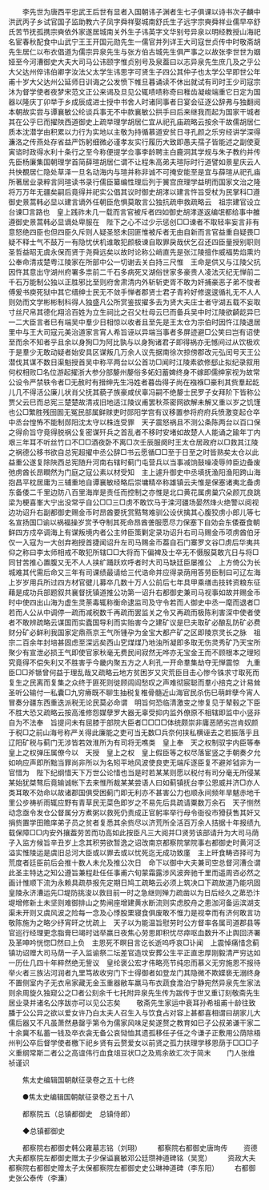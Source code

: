 <!-- { "loadSidebar": true } -->
　　李先世为唐西平忠武王后世有显者入国朝讳子渊者生七子俱课以诗书次子麟中洪武丙子乡试官国子监助教六子凤字舜祥娶城南舒氏生子远字宗奭舜祥业儒早卒舒氏苦节抚孤携宗奭依外家遂居城南关外生子讳英字文华别号异泉以明经教授山海祀名宦春秋配食中山武宁王王开国元勋先生一儒官并列详王大司寇世贞传中时敬斋胡先生居仁以布衣倡道为儒宗异泉先生与张方伯古城先生俱严事之以故张李世世为姻娅至今河漕御史大夫大司马公讳颐字惟贞别号及泉葢曰以志异泉先生庶几及之乎公大父达州倅讳伯卿字汝法父太学生讳思字可贤生子四公其仲子也太学公早即世公年甫十岁大父达州公延师日训诲之公发愤下帷旦暮诵读不休出就试有司时王少司寇宗沐为督学使者夜梦宋范文正公来谒及旦见公辄啧啧称奇曰稚齿凝峻端重它日定为国器以隆庆丁卯举于乡成辰成进士授中书舍人时诸同事者日宴会征逐公辞弗与独翻阅本朝故实尝与谭襄敏公纶谈兵事无不中款襄敏公拱手曰后来继我而起为国家干城者其在公乎巳而擢陜西道御史上疏举理学胡居仁宜从祀孔庙疏略云按余干故儒胡居仁质本沈潜学由积累以力行为实地以主敬为持循慕道安贫日寻孔颜之乐穷经讲学深得濂洛之传燕处存省益严饬躬细微必谨孝友实行履历大致即愚夫孺子皆能述之副使夏寅谘时政得水利十条行之至今称便提学佥事李龄聘主白鹿洞其学规与朱子教约并传先臣杨廉集国朝理学首简薛瑄胡居仁谓不让程朱高弟夫瑄际时行道譬如景星庆云人共怏覩居仁隐处草泽一旦名动海内与瑄并称非诚不可掩安能至是宜与薛瑄从祀孔庙所著居业录粹言同瑄读书录行儒臣纂编性理后列于黉宫庶理学益明而国家文治之隆将万万年无疆矣嗣后竟得并祀实公倡其议时御史胡涍以建言忤旨受杖为民掌科□遵御史景蒿韩必显以建言谪外任朝臣危惧莫敢言公独抗疏申救疏略云　祖宗建官设立台谏□言路也　皇上践祚未几一载而言官被斥者四如御史胡涍遂返编氓都给事中雒遵御史景蒿韩必显谪处卑服在　陛下之心不过少示惩创□□谏者不取轻率妄言非有意怒绝四臣也但四臣久斥则人疑圣怒未回匪惟被斥者无由自新而言官益重自疑畏□疑不释士气不鼓万一有隐忧伏机谁敢犯颜极谏自取罪戾哉伏乞召还四臣量授别职则　圣哲益昭无虞永保而贤于尧舜远矣以故时论称公峭直先是张江陵擅作威福势焰熏灼公奉命清戎楚粤江陵家在所部中公一切谢去关白持三尺惟　王命是供又与江陵父抗因忤其意出守湖州府署多祟前二千石多病死又湖俗世家多豪贵人凌法灭纪无惮前二千石万能制公独以正胜邪比至则府舍肃清内外斩斩吏胥不敢为奸捕豪恶子弟不悛者傅爰书庾死狱中其它缙绅士民无不敛手惮者郡贤士君子青衿好修逡逡循礼无不人人则効而文学彬彬制科得人独盛凡公所赏鉴拔擢多去为贤大夫庄士者守湖五载不妄取寸丝尺帛其德化翔洽百姓为立生祠比之召父杜母云巳而备兵吴中时江陵欲齮龁异巳一二大臣言者巳有端吴中羣少日相惊以收者且至先是王太仓为宗伯时因忤江陵退居里中与王大司寇元美治道家言宵人希旨诬以异端当事者多屏迹避□公笑曰岂有诏使至而余不知者乎且余以身狥□为阿比孰与以身狥诸君子即得祸亦无憾间过从饮极欢于是羣少无敢动疑者始安具区谋叛几万余人议先据南徐次掠傍郡改元弘闰号天王公潜伐其谋不数日渠魁授首吴中称平两台以公首功□闻时江陵素欲修郄止拟纪录叙用何权相败□名位游起擢浙大参分部嫠州嫠俗多妬妇蓄婢终身不嫁即儒绅家视为故常公设令严禁轶令者□无赦时有搢绅先生冯姓者暮齿得子尚在襁褓□豪利其赀羣起龁儿几不得活公廉儿状肖父抚其藐孑族豪咸伏辜冯嗣不绝嫠士民罗子女拜阶下皆称公贾父云巳而总宪三楚楚故清戎旧地适江陵议甫罢秋茶密网欲解未解又重以岁之饥馑也公□繁胜残囹圄无冤民部属鲜赇吏时郧阳学宫有议移置参将府府兵愤激变起仓卒中丞台惶怖不能制郧阳沈太守以株连受罪　天子震怒祸且不测公条陈两台以百口保之得俞旨守竟得脱祸公复密谋歼兵之首乱者不移时安堵如故楚人人能诵之踰年丁内艰三年耳不听丝竹口不□□酒夜卧不离□次壬辰服阕时王太仓居政府以□救其江陵之祸德公移书欲自总宪超擢中丞公辞□书云愿循□□至于日至之时皆熟矣太仓以此益重公遂复除陜西总宪随升河南右辖时蓟门屯营兵以当事减饷鼓噪凌辱帅臣边备废弛虏酋长昂瞷然为门庭之寇公素以材受知　主上遽升御史中丞填抚渔阳渔阳跨山海抱昌平枕居庸为三辅重地自谭襄敏经略后崇墉精卒称雄镇云夫惟是保塞诸夷北备虏东备倭二千里边防八百里海岸是责任而控制之亦惟是北口黄花属虏巢穴朵颜兀良跳梁为梗喜峯大宁出没常乎自公□□三□虏不敢饮马于滦河疆场晏然烽火绝警以阅视边功诏升右副都御史赐金币时昂酋要抚赏黠骜难驯公设伏擒其心腹狡虏小郎儿等七名宣扬国□谕以祸福操岁赏予夺制其死命昂酋詟服愿尽力保塞下自効会东倭蚕食朝鲜四方戍卒调海上有谋叛境内者公主帅臣策剿定录功诏升右司马赐金币项虏酋伯牙仅一入寇为一大创弃袍授首捷闻诏升左司马赐金币葢自石门寨罗文谷□虏后华夷共仰之称曰李太师相戒不敢犯所辖□□大将而下偏裨及士卒无不慑服莫敢亢日与将□同甘苦推心置腹又无不人人挟纩踊跃欢呼者时大司马缺廷臣屡推公　上方倚公为长城难其代需后命又三年有司课绩最请给三代诰命并应得录荫用答劳臣制曰可辽左海上岁岁用兵所过四方材官徤儿募卒几数十万人公前后七年具甲乘缮击技转资粮东征藉是成功兵部题叙共襄督抚镇道推公功第一诏升右都御史兼司马视事如故并赐金币时中使四出山海为虚生灵荼毒辄称衡命逮监司及守令若而人御史中丞一麾而退者□若而人公从中调停一疏而减税数千再疏而罢监关之令又再疏而极陈利害深中使者使者不敢辨疏略云谋国而实蠹国导利而实贻害今之建矿议是巳夫取矿必酿乱防矿必费财分矿必鲜利我国家定鼎燕京王气所锺孕为金宝大都产矿之区即陵京灵长之脉　祖宗二百余年封培甚固虑至深远矣西山穵煤煤乃地浊所凝即多取无伤灵秀矿乃天宝所聚少有宣泄必损王气即使官家秋毫无费民间寂然无哗亦无宝金王而不顾根本之理矧究竟得不偿失利又不胜害乎今畿内聚五方之人利孔一开命羣集劫夺无惮震惊　九重臣□□斧锧曾何益于理乱哉又疏略云地方贫困岁又灾荒臣目击心惨今铢求寸取死而复生之民离而复集之众终于匪死则徙顾闾阎愁叹之声难彻宸聪而羣小掊克之计易耸圣听公输付一私囊□九穷瘠既不聊生抽税复椎骨髓近山海官民杀伤巳萌衅孽今宵人冒奏分疆东西重迭派税无论民莫必命谓　明旨何恐临清激变之惨复见于辇毂之下臣不胜大恐又疏略云按高淮修怨媒孽罗大器无辜受抑内监外僚原不相辖即监中小竖非自为不法奉　旨提问未有屈膝于部院大臣者□□□□体统颇崇非庸恶陋劣岂肯奴颜于税□之前山海号称严关得此廉能之吏可当无数□兵奈何挟私横诬去之若振落乎且辽阳矿税与蓟门无涉皆若效淮所为有司将无噍类　皇上奉　天之权制驭宇内臣等奉　皇上之权弹压属僚今以　天授　皇上之权　皇上假臣等之权尽落宦竖之手朝奏夕允如响应声即所黜当罪尚非所以为名矧平地风波使良吏无端斥逐臣复不避斧钺非为一官惜为　陛下纪纲惜天下万世公论惜也当是时若某某则愿以税付有司分毫无所侵某某始犹桀骜后竟输诚帐下去来惟所裁某某尝语人曰如蓟镇抚台李公恩威并济□亦人类耳敢不効命以故诸郡国俱受困蓟门即无利亦不甚害公力也顺永间频年旱魃赤地千里公步祷祈雨辄应野有青草民无菜色即岁之不易先后具疏请粟数万余石　天子恻然动念亟令发仓公督属分方煮粥以救死仍责成正官躬率举行母令衙役市猾获售其奸又捐赀置学田赡庠弟子员之贫者复悉其余赀尽以济荒所全活百万余人拮据十年报绩九载保障□□内安外攘葢劳苦而功高如此按臣凡三大阅并□贤劳该部请升为大司马荫子入监方候旨辛丑岁上念其积劳欲暂逸之诏改南京都察院掌院事右都御史时黄河泛溢实惟陵运是虞旧总河大臣或以罪去或以忧死迄无成功致廑　主上旰食畴咨择可为荒度者廷臣前后会推十数人未允及推公次日　命下以御中大夫兼司空总督河漕佥谓此圣主特达之知公遵旨兼程赴任任事甫六旬蒙霜露涉风波奔驰千里而遥周咨必然之画计惟顺下流为永赖具疏恭报先定期日鸠工疏略云必须上筑决口下疏故道乃能巩固　皇陵永济漕运先□堤防挑浚以救目前一时之急继则殚力疏凿以为日后经久之苐恐汴堤增修新土未坚则难御排山之势闸座增建黄水断流则实虑胶舟之患泇河备运滨湖支渠未开则又虞风波之险每一念及心悸股栗寝食俱废敢不惟力是视幸而有济何敢言功敬陈施为之略少纾宵旰之忧疏上　天子以为能温旨慰劳时公方督率各属司道郡县等官巡行经理更念脂膏巳竭时诎举羸日夜焦心劳思即积忧尽瘁呕血数升不止舆回济署及革呻吟恍惚□然曰上负　主恩死不瞑目言讫长逝呜呼哀□讣闻　上震悼痛惜念蓟镇功诏赠大司马荫一子入监谕祭二坛差官造坟安葬公生平正直忠厚刚毅清严穷达如一历仕几四十年粹然绝无訾议　皇纶褒公宏才伟略亮节纯忠而慕义无穷施恩不报待举火者三族沾河润者九里笃故收穷门下士得御者如登龙门其隐微不欺媟亵无溺终身不置侧室内子无衣帛家藏无金玉重器敝车羸马布衣蔬食澹泊宁静宛然异泉先生家法则余周旋久独窥公之□者公刻余千七托附异泉先生传为跋传于世又重订刻敬斋先生居业录并诸名公序跋亦可以见公志矣 
　　敬斋先生家运中衰耳孙希祖甫十龄往致膰于公公异之欲以爱女许乃白太夫人召生入与饮食占对容上甚都喜相谓曰胡家儿大儒后器又不凡虽萧然悬罄乎第令为儒家风味足矣遂赘之教育如巳子公叔弟谦干家二十余冀不私蓄一钱及卒衣衾无备公哀恸恤其遗孤移任子任之今谦子正敷用公荫除梧州判公卒后督学使者檄下祀乡贤有云赘爱女以前贤之孤力扶理学移恩荫于□□□子义重纲常斯二者公之高谊伟行血食俎豆状□之及焉余故汇次于简末 
　　门人张维祯谨识 

　　焦太史编辑国朝献征录卷之五十七终 

　　●焦太史编辑国朝献征录卷之五十八 

　　都察院五（总镇都御史　总镇侍郎） 

　　◆总镇都御史 

　　都察院右都御史韩公雍墓志铭（刘珝） 
　　都察院右都御史唐珣传 
　　资德大夫都察院左都御史赠太子少保谥襄敏邓公廷瓒神道碑铭（吴宽） 
　　资政大夫都察院右都御史赠太子太保都察院左都御史史公琳神道碑（李东阳） 
　　右都御史张公泰传（李濂） 
